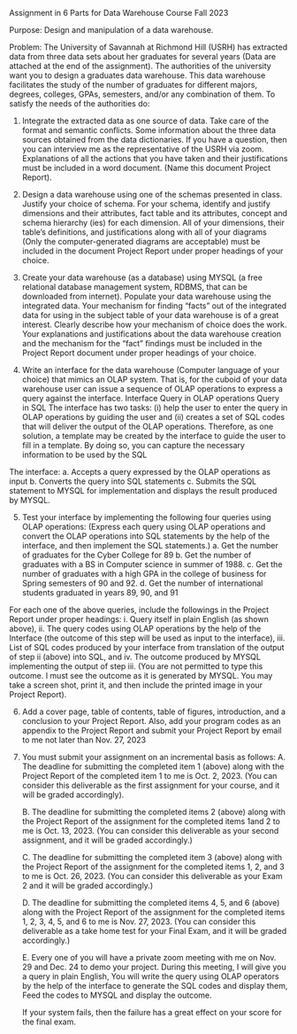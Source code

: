 Assignment in 6 Parts for Data Warehouse Course
Fall 2023

Purpose: Design and manipulation of a data warehouse.

Problem: The University of Savannah at Richmond Hill (USRH) has extracted data from three
data sets about her graduates for several years (Data are attached at the end of the
assignment). The authorities of the university want you to design a graduates data
warehouse. This data warehouse facilitates the study of the number of graduates for
different majors, degrees, colleges, GPAs, semesters, and/or any combination of them.
To satisfy the needs of the authorities do:

1. Integrate the extracted data as one source of data. Take care of the format and
semantic conflicts. Some information about the three data sources obtained from
the data dictionaries. If you have a question, then you can interview me as the
representative of the USRH via zoom. Explanations of all the actions that you
have taken and their justifications must be included in a word document. (Name
this document Project Report).

2. Design a data warehouse using one of the schemas presented in class. Justify your
choice of schema. For your schema, identify and justify dimensions and their
attributes, fact table and its attributes, concept and schema hierarchy (ies) for each
dimension. All of your dimensions, their table’s definitions, and justifications
along with all of your diagrams (Only the computer-generated diagrams are
acceptable) must be included in the document Project Report under proper
headings of your choice.

3. Create your data warehouse (as a database) using MYSQL (a free relational
database management system, RDBMS, that can be downloaded from internet).
Populate your data warehouse using the integrated data. Your mechanism for
finding “facts” out of the integrated data for using in the subject table of your data
warehouse is of a great interest. Clearly describe how your mechanism of choice
does the work.
 Your explanations and justifications about the data warehouse creation and the
mechanism for the “fact” findings must be included in the Project Report
document under proper headings of your choice.

4. Write an interface for the data warehouse (Computer language of your choice) that
mimics an OLAP system. That is, for the cuboid of your data warehouse user can
issue a sequence of OLAP operations to express a query against the interface.
Interface
Query in OLAP operations Query in SQL
The interface has two tasks: (i) help the user to enter the query in OLAP operations
by guiding the user and (ii) creates a set of SQL codes that will deliver the output
of the OLAP operations. Therefore, as one solution, a template may be created by
the interface to guide the user to fill in a template. By doing so, you can capture
the necessary information to be used by the SQL

The interface:
    a. Accepts a query expressed by the OLAP operations as input
    b. Converts the query into SQL statements
    c. Submits the SQL statement to MYSQL for implementation and displays
    the result produced by MYSQL.

5. Test your interface by implementing the following four queries using OLAP
operations: (Express each query using OLAP operations and convert the OLAP
operations into SQL statements by the help of the interface, and then implement
the SQL statements.)
    a. Get the number of graduates for the Cyber College for 89
    b. Get the number of graduates with a BS in Computer science in summer of 1988.
    c. Get the number of graduates with a high GPA in the college of business for Spring semesters of 90 and 92.
    d. Get the number of international students graduated in years 89, 90, and 91

For each one of the above queries, include the followings in the Project Report
under proper headings:
i. Query itself in plain English (as shown above),
ii. The query codes using OLAP operations by the help of the Interface (the
outcome of this step will be used as input to the interface),
iii. List of SQL codes produced by your interface from translation of the
output of step ii (above) into SQL, and
iv. The outcome produced by MYSQL implementing the output of step iii.
(You are not permitted to type this outcome. I must see the outcome as it
is generated by MYSQL. You may take a screen shot, print it, and then
include the printed image in your Project Report).

6. Add a cover page, table of contents, table of figures, introduction, and a conclusion
to your Project Report. Also, add your program codes as an appendix to the Project
Report and submit your Project Report by email to me not later than Nov. 27, 2023

7. You must submit your assignment on an incremental basis as follows:
    A. The deadline for submitting the completed item 1 (above) along with the
    Project Report of the completed item 1 to me is Oct. 2, 2023. (You can
    consider this deliverable as the first assignment for your course, and it will
    be graded accordingly).

    B. The deadline for submitting the completed items 2 (above) along with the
    Project Report of the assignment for the completed items 1and 2 to me is
    Oct. 13, 2023. (You can consider this deliverable as your second
    assignment, and it will be graded accordingly.)

    C. The deadline for submitting the completed item 3 (above) along with the
    Project Report of the assignment for the completed items 1, 2, and 3 to me
    is Oct. 26, 2023. (You can consider this deliverable as your Exam 2 and it
    will be graded accordingly.)

    D. The deadline for submitting the completed items 4, 5, and 6 (above) along
    with the Project Report of the assignment for the completed items 1, 2, 3, 4,
    5, and 6 to me is Nov. 27, 2023. (You can consider this deliverable as a
    take home test for your Final Exam, and it will be graded accordingly.)

    E. Every one of you will have a private zoom meeting with me on Nov. 29
    and Dec. 24 to demo your project. During this meeting, I will give you a query in plain English,
    You will write the query using OLAP operators by the help of the
    interface to generate the SQL codes and display them,
    Feed the codes to MYSQL and display the outcome.
        
    If your system fails, then the failure has a great effect on your score for the
    final exam.